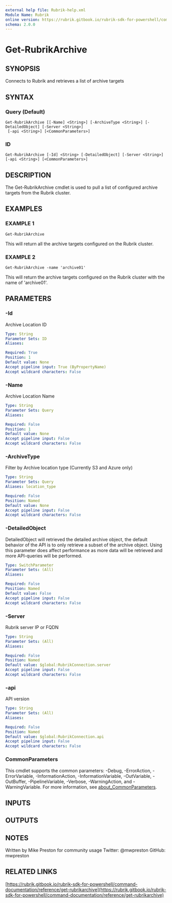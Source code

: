 ```yaml
---
external help file: Rubrik-help.xml
Module Name: Rubrik
online version: https://rubrik.gitbook.io/rubrik-sdk-for-powershell/command-documentation/reference/get-rubrikarchive
schema: 2.0.0
---
```


# Get-RubrikArchive

## SYNOPSIS
Connects to Rubrik and retrieves a list of archive targets

## SYNTAX

### Query (Default)
```
Get-RubrikArchive [[-Name] <String>] [-ArchiveType <String>] [-DetailedObject] [-Server <String>]
 [-api <String>] [<CommonParameters>]
```

### ID
```
Get-RubrikArchive [-Id] <String> [-DetailedObject] [-Server <String>] [-api <String>] [<CommonParameters>]
```

## DESCRIPTION
The Get-RubrikArchive cmdlet is used to pull a list of configured archive targets from the Rubrik cluster.

## EXAMPLES

### EXAMPLE 1
```
Get-RubrikArchive
```

This will return all the archive targets configured on the Rubrik cluster.

### EXAMPLE 2
```
Get-RubrikArchive -name 'archive01'
```

This will return the archive targets configured on the Rubrik cluster with the name of 'archive01'.

## PARAMETERS

### -Id
Archive Location ID

```yaml
Type: String
Parameter Sets: ID
Aliases:

Required: True
Position: 1
Default value: None
Accept pipeline input: True (ByPropertyName)
Accept wildcard characters: False
```

### -Name
Archive Location Name

```yaml
Type: String
Parameter Sets: Query
Aliases:

Required: False
Position: 1
Default value: None
Accept pipeline input: False
Accept wildcard characters: False
```

### -ArchiveType
Filter by Archive location type (Currently S3 and Azure only)

```yaml
Type: String
Parameter Sets: Query
Aliases: location_type

Required: False
Position: Named
Default value: None
Accept pipeline input: False
Accept wildcard characters: False
```

### -DetailedObject
DetailedObject will retrieved the detailed archive object, the default behavior of the API is to only retrieve a subset of the archive object.
Using this parameter does affect performance as more data will be retrieved and more API-queries will be performed.

```yaml
Type: SwitchParameter
Parameter Sets: (All)
Aliases:

Required: False
Position: Named
Default value: False
Accept pipeline input: False
Accept wildcard characters: False
```

### -Server
Rubrik server IP or FQDN

```yaml
Type: String
Parameter Sets: (All)
Aliases:

Required: False
Position: Named
Default value: $global:RubrikConnection.server
Accept pipeline input: False
Accept wildcard characters: False
```

### -api
API version

```yaml
Type: String
Parameter Sets: (All)
Aliases:

Required: False
Position: Named
Default value: $global:RubrikConnection.api
Accept pipeline input: False
Accept wildcard characters: False
```

### CommonParameters
This cmdlet supports the common parameters: -Debug, -ErrorAction, -ErrorVariable, -InformationAction, -InformationVariable, -OutVariable, -OutBuffer, -PipelineVariable, -Verbose, -WarningAction, and -WarningVariable. For more information, see [about_CommonParameters](http://go.microsoft.com/fwlink/?LinkID=113216).

## INPUTS

## OUTPUTS

## NOTES
Written by Mike Preston for community usage
Twitter: @mwpreston
GitHub: mwpreston

## RELATED LINKS

[https://rubrik.gitbook.io/rubrik-sdk-for-powershell/command-documentation/reference/get-rubrikarchive](https://rubrik.gitbook.io/rubrik-sdk-for-powershell/command-documentation/reference/get-rubrikarchive)

